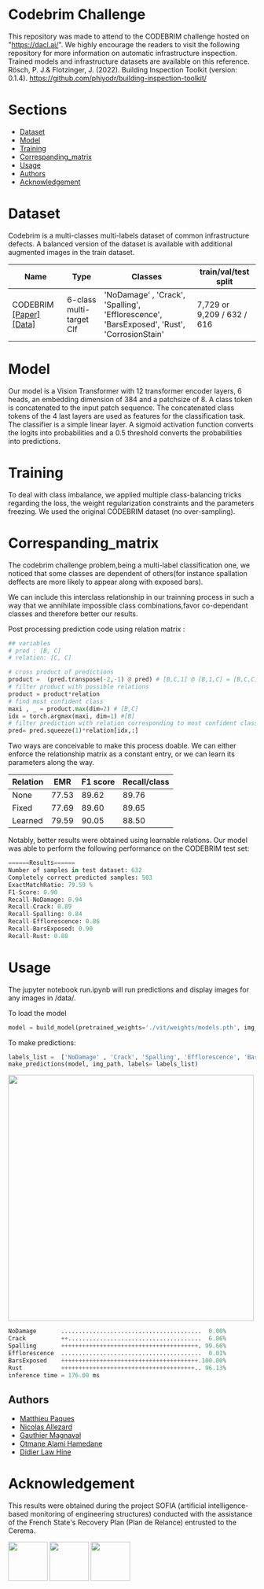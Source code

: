 # Codebrim Challenge
This repository was made to attend to the CODEBRIM challenge hosted on "https://dacl.ai/". We highly encourage the readers to visit the following repository for more information on automatic infrastructure inspection. Trained models and infrastructure datasets are available on this reference.
Rösch, P. J.&  Flotzinger, J. (2022). Building Inspection Toolkit (version: 0.1.4). https://github.com/phiyodr/building-inspection-toolkit/


# Sections

* [Dataset](https://github.com/OALcementys/codebrim_challenge#Dataset) 
* [Model](https://github.com/OALcementys/codebrim_challenge#Model)
* [Training](https://github.com/OALcementys/codebrim_challenge#Training)
* [Correspanding_matrix](https://github.com/OALcementys/codebrim_challengey#Correspanding_matrix)
* [Usage](https://github.com/OALcementys/codebrim_challenge#Usage)
* [Authors](https://github.com/OALcementys/codebrim_challenge#Authors)
* [Acknowledgement](https://github.com/OALcementys/codebrim_challenge#Acknowledgement)


# Dataset
Codebrim is a multi-classes multi-labels dataset of common infrastructure defects. A balanced version of the dataset is available with additional augmented images in the train dataset.


Name      | Type        | Classes | train/val/test split
----------|-------------|---------------|-------------
CODEBRIM [[Paper]](https://openaccess.thecvf.com/content_CVPR_2019/html/Mundt_Meta-Learning_Convolutional_Neural_Architectures_for_Multi-Target_Concrete_Defect_Classification_With_CVPR_2019_paper.html) [[Data]](https://zenodo.org/record/2620293#.YO8rj3UzZH4) | 6-class multi-target Clf  | 'NoDamage' , 'Crack', 'Spalling', 'Efflorescence', 'BarsExposed', 'Rust', 'CorrosionStain' |7,729 or 9,209 / 632 / 616 |



# Model
Our model is a Vision Transformer with 12 transformer encoder layers, 6 heads, an embedding dimension of 384 and a patchsize of 8.
A class token is concatenated to the input patch sequence. The concatenated class tokens of the 4 last layers are used as features for the classification task.
The classifier is a simple linear layer. A sigmoid activation function converts the logits into probabilities and a 0.5 threshold converts the probabilities into predictions.

# Training
To deal with class imbalance, we applied multiple class-balancing tricks regarding the loss, the weight regularization constraints and the parameters freezing.
We used the original CODEBRIM dataset (no over-sampling).

# Correspanding_matrix

The codebrim challenge problem,being a multi-label classification one, we noticed that some classes are dependent of others(for instance spallation deffects are more likely to appear along with exposed bars).

We can include this interclass relationship in our trainning process in such a way that we annihilate impossible class combinations,favor co-dependant classes and therefore better our results.

Post processing prediction code using relation matrix :
```python
## variables
# pred : [B, C]
# relation: [C, C]

# cross product of predictions
product =  (pred.transpose(-2,-1) @ pred) # [B,C,1] @ [B,1,C] = [B,C,C]
# filter product with possible relations
product = product*relation
# find most confident class
maxi , _ = product.max(dim=2) # [B,C]
idx = torch.argmax(maxi, dim=1) #[B]
# filter prediction with relation corresponding to most confident class
pred= pred.squeeze(1)*relation[idx,:]
```
Two ways are conceivable to make this process doable. We can either enforce the relationship matrix as a constant entry, or we can learn its parameters along the way.


Relation  | EMR         | F1 score      | Recall/class
----------|-------------|---------------|-------------
None      |77.53        |89.62          |  89.76
Fixed     |77.69        |89.60          |  89.65
Learned   |79.59        | 90.05         |  88.50


Notably, better results were obtained using learnable relations. Our model was able to perform the following performance on the CODEBRIM test set:

```python
======Results======
Number of samples in test dataset: 632
Completely correct predicted samples: 503
ExactMatchRatio: 79.59 %
F1-Score: 0.90
Recall-NoDamage: 0.94
Recall-Crack: 0.89
Recall-Spalling: 0.84
Recall-Efflorescence: 0.86
Recall-BarsExposed: 0.90
Recall-Rust: 0.88
```
# Usage
The jupyter notebook run.ipynb will run predictions and display images for any images in /data/.

To load the model
```python
model = build_model(pretrained_weights='./vit/weights/models.pth', img_size=224, num_cls=6, quantized=False)
```

To make predictions:
```python
labels_list =  ['NoDamage' , 'Crack', 'Spalling', 'Efflorescence', 'BarsExposed', 'Rust']
make_predictions(model, img_path, labels= labels_list)
```
<img src="https://github.com/mpaques269546/codebrim_challenge/blob/main/datasets/data/image_0000761_crop_0000006.png" width="500" height="500">

```python
NoDamage       ........................................  0.00%
Crack          ++......................................  6.06%
Spalling       +++++++++++++++++++++++++++++++++++++++. 99.66%
Efflorescence  ........................................  0.01%
BarsExposed    +++++++++++++++++++++++++++++++++++++++.100.00%
Rust           ++++++++++++++++++++++++++++++++++++++.. 96.13%
inference time = 176.00 ms
```
## Authors
- [Matthieu Paques](https://github.com/mpaques269546)
- [Nicolas Allezard](https://www.researchgate.net/profile/Nicolas-Allezard)
- [Gauthier Magnaval](https://github.com/gmagnaval)
- [Otmane Alami Hamedane](https://github.com/OALcementys)
- [Didier Law Hine](https://github.com/dlh-socotec)

# Acknowledgement
This results were obtained during the project SOFIA (artificial intelligence-based monitoring of engineering structures) conducted with the assistance of the French State's Recovery Plan (Plan de Relance) entrusted to the Cerema.


<img src= "https://github.com/mpaques269546/codebrim_challenge/blob/main/pics/france_relance.jpeg" height="80"> <img src= "https://github.com/mpaques269546/codebrim_challenge/blob/main/pics/marianne.jpeg" height="80"> <img src= "https://github.com/mpaques269546/codebrim_challenge/blob/main/pics/cerema.png" height="80">
